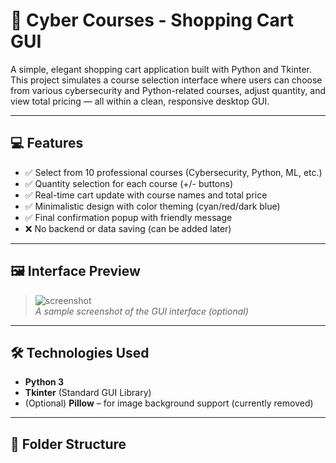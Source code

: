 # 🛒 Cyber Courses - Shopping Cart GUI

A simple, elegant shopping cart application built with Python and Tkinter.  
This project simulates a course selection interface where users can choose from various cybersecurity and Python-related courses, adjust quantity, and view total pricing — all within a clean, responsive desktop GUI.

---

## 💻 Features

- ✅ Select from 10 professional courses (Cybersecurity, Python, ML, etc.)
- ✅ Quantity selection for each course (+/- buttons)
- ✅ Real-time cart update with course names and total price
- ✅ Minimalistic design with color theming (cyan/red/dark blue)
- ✅ Final confirmation popup with friendly message
- ❌ No backend or data saving (can be added later)

---

## 🖼 Interface Preview

> ![screenshot](screenshot.png)  
> _A sample screenshot of the GUI interface (optional)_

---

## 🛠 Technologies Used

- **Python 3**
- **Tkinter** (Standard GUI Library)
- (Optional) **Pillow** – for image background support (currently removed)

---

## 📁 Folder Structure


